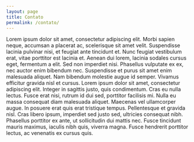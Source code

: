 ```yaml
---
layout: page
title: Contato
permalink: /contato/
---
```


Lorem ipsum dolor sit amet, consectetur adipiscing elit. Morbi sapien neque, accumsan a placerat ac, scelerisque sit amet velit. Suspendisse lacinia pulvinar nisi, et feugiat ante tincidunt et. Nunc feugiat vestibulum erat, vitae porttitor est lacinia et. Aenean dui lorem, lacinia sodales cursus eget, fermentum a elit. Sed non imperdiet nisi. Phasellus vulputate ex ex, nec auctor enim bibendum nec. Suspendisse et purus sit amet enim malesuada aliquet. Nam bibendum molestie augue id semper. Vivamus efficitur gravida nisl et cursus. Lorem ipsum dolor sit amet, consectetur adipiscing elit. Integer in sagittis justo, quis condimentum. Cras eu nulla lectus. Fusce erat nisi, rutrum id dui sed, porttitor facilisis mi. Nulla eu massa consequat diam malesuada aliquet. Maecenas vel ullamcorper augue. In posuere erat quis erat tristique tempus. Pellentesque et gravida nisl. Cras libero ipsum, imperdiet sed justo sed, ultricies consequat nibh. Phasellus porttitor ex ante, ut sollicitudin dui mattis nec. Fusce tincidunt mauris maximus, iaculis nibh quis, viverra magna. Fusce hendrerit porttitor lectus, ac venenatis ex cursus quis.